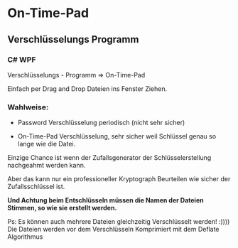 # On-Time-Pad

## Verschlüsselungs Programm

### C# WPF

Verschlüsselungs - Programm  => On-Time-Pad


Einfach per Drag and Drop Dateien ins Fenster Ziehen.

### Wahlweise:

- Password Verschlüsselung periodisch (nicht sehr sicher)

- On-Time-Pad Verschlüsselung,  sehr sicher weil Schlüssel genau so lange wie die Datei.


Einzige Chance ist wenn der Zufallsgenerator der Schlüsselerstellung nachgeahmt werden kann.

Aber das kann nur ein professioneller Kryptograph Beurteilen wie sicher der Zufallsschlüssel ist.


**Und Achtung beim Entschlüsseln müssen die Namen der Dateien Stimmen, so wie sie erstellt werden.**


Ps: Es können auch mehrere Dateien gleichzeitig Verschlüsselt werden! :))))
    Die Dateien werden vor dem Verschlüsseln Komprimiert mit dem Deflate Algorithmus

    



